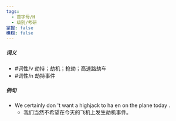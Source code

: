 ```yaml
---
tags:
  - 首字母/H
  - 级别/考研
掌握: false
模糊: false
---
```

##### 词义
- #词性/v  劫持；劫机；抢劫；高速路劫车
- #词性/n  劫持事件
##### 例句
- We certainly don 't want a highjack to ha en on the plane today .
	- 我们当然不希望在今天的飞机上发生劫机事件。
